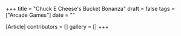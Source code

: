 +++
title = "Chuck E Cheese's Bucket Bonanza"
draft = false
tags = ["Arcade Games"]
date = ""

[Article]
contributors = []
gallery = []
+++